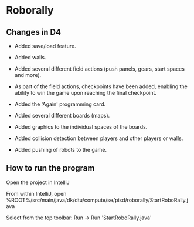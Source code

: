 # Roborally

## Changes in D4

- Added save/load feature.

- Added walls.

- Added several different field actions (push panels, gears, start spaces and more).

- As part of the field actions, checkpoints have been added, enabling the ability to win the game upon reaching the final checkpoint.

- Added the 'Again' programming card.

- Added several different boards (maps).

- Added graphics to the individual spaces of the boards.

- Added collision detection between players and other players or walls.

- Added pushing of robots to the game. 


## How to run the program

Open the project in IntelliJ

From within IntelliJ, open %ROOT%/src/main/java/dk/dtu/compute/se/pisd/roborally/StartRoboRally.java

Select from the top toolbar: Run -> Run 'StartRoboRally.java'
